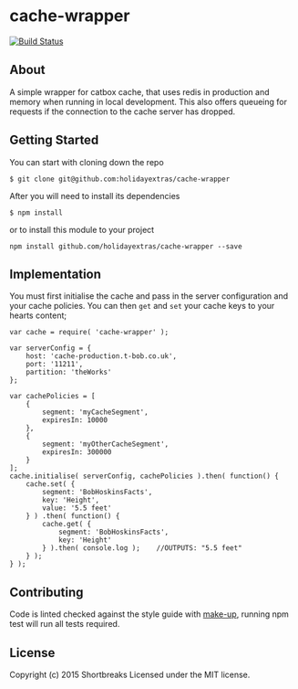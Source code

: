 # cache-wrapper

[![Build Status](https://api.shippable.com/projects/55f69ce19dd02e0b009e7384/badge?branchName=master)](https://app.shippable.com/projects/55f69ce19dd02e0b009e7384/builds/latest)

## About

A simple wrapper for catbox cache, that uses redis in production and memory when running in local development. This also offers queueing for requests if the connection to the cache server has dropped.

## Getting Started

You can start with cloning down the repo

```
$ git clone git@github.com:holidayextras/cache-wrapper
```

After you will need to install its dependencies

```
$ npm install
```

or to install this module to your project

```
npm install github.com/holidayextras/cache-wrapper --save
```

## Implementation

You must first initialise the cache and pass in the server configuration and your cache policies. You can then `get` and `set` your cache keys to your hearts content;

```
var cache = require( 'cache-wrapper' );

var serverConfig = {
	host: 'cache-production.t-bob.co.uk',
	port: '11211',
	partition: 'theWorks'
};

var cachePolicies = [
	{
		segment: 'myCacheSegment',
		expiresIn: 10000
	},
	{
		segment: 'myOtherCacheSegment',
		expiresIn: 300000
	}
];
cache.initialise( serverConfig, cachePolicies ).then( function() {
	cache.set( {
		segment: 'BobHoskinsFacts',
		key: 'Height',
		value: '5.5 feet'
	} ) .then( function() {
		cache.get( {
			segment: 'BobHoskinsFacts',
			key: 'Height'
		} ).then( console.log );	//OUTPUTS: "5.5 feet"
	} );
} );
```

## Contributing

Code is linted checked against the style guide with [make-up](https://github.com/holidayextras/make-up), running npm test will run all tests required.

## License
Copyright (c) 2015 Shortbreaks
Licensed under the MIT license.
